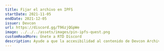 ```yaml
---
title: Fijar el archivo en IPFS
startDate: 2021-11-05
endDate: 2021-12-05
issuer: Devcon
url: https://discord.gg/T96zjQGpWe
image: ../../../assets/images/pin-ipfs-quest.png
customReadMore: Únete a RTD Discord
description: Ayude a que la accesibilidad al contenido de Devcon Archive sea más resistente a la censura y descentralizada. Fije sus charlas favoritas en IPFS y gane un POAP compartiendo su progreso en nuestra discordia Road to Devcon.
---
```

